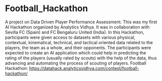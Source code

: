# Football_Hackathon
A project on Data Driven Player Performance Assessment.
This was my first AI Hackathon organized by Analytics Vidhya. It was in collaboration with Sevilla FC (Spain) and FC Bengaluru United (India).
In this Hackathon, participants were given access to datasets with various physical, contextual, kinematical, technical, and tactical oriented data related to the players, the team as a whole, and their opponents. 
The participants were expected to create an AI application which could help in predicting the rating of the players (usually rated by scouts) with the help of the data, thus advancing and automating the process of scouting of players.
Football Hackathon: https://datahack.analyticsvidhya.com/contest/football-hackathon/
